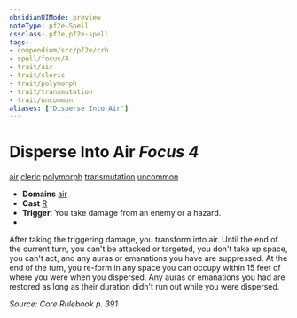 ```yaml
---
obsidianUIMode: preview
noteType: pf2e-Spell
cssclass: pf2e,pf2e-spell
tags:
- compendium/src/pf2e/crb
- spell/focus/4
- trait/air
- trait/cleric
- trait/polymorph
- trait/transmutation
- trait/uncommon
aliases: ["Disperse Into Air"]
---
```

# Disperse Into Air *Focus 4*   
[air](rules/traits/air.md "Air Energy & Element Trait")  [cleric](rules/traits/cleric.md "Cleric Class Trait")  [polymorph](rules/traits/polymorph.md "Polymorph Effect Trait")  [transmutation](rules/traits/transmutation.md "Transmutation School Trait")  [uncommon](rules/traits/uncommon.md "Uncommon Rarity Trait")  

- **Domains** [air](compendium/setting/domains.md#Air)
- **Cast** [R](rules/core-rulebook/chapter-9-playing-the-game.md#Actions "Reaction") 
- **Trigger**: You take damage from an enemy or a hazard.
- 

After taking the triggering damage, you transform into air. Until the end of the current turn, you can't be attacked or targeted, you don't take up space, you can't act, and any auras or emanations you have are suppressed. At the end of the turn, you re-form in any space you can occupy within 15 feet of where you were when you dispersed. Any auras or emanations you had are restored as long as their duration didn't run out while you were dispersed.

*Source: Core Rulebook p. 391*